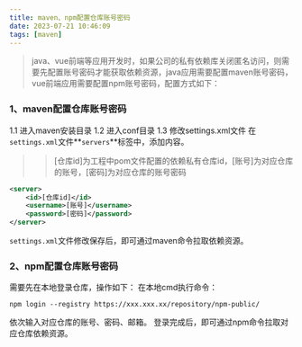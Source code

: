 ```yaml
---
title: maven、npm配置仓库账号密码
date: 2023-07-21 10:46:09
tags: [maven]
---
```

> java、vue前端等应用开发时，如果公司的私有依赖库关闭匿名访问，则需要先配置账号密码才能获取依赖资源，java应用需要配置maven账号密码，vue前端应用需要配置npm账号密码，配置方式如下：
<!-- more -->
### 1、maven配置仓库账号密码
1.1 进入maven安装目录
1.2 进入conf目录
1.3 修改settings.xml文件
在`settings.xml`文件**`servers`**标签中，添加内容。
>>[仓库id]为工程中pom文件配置的依赖私有仓库id，[账号]为对应仓库的账号，[密码]为对应仓库的账号密码
```xml
<server>
    <id>[仓库id]</id>
    <username>[账号]</username>
    <password>[密码]</password> 
</server> 
```
`settings.xml`文件修改保存后，即可通过maven命令拉取依赖资源。


### 2、npm配置仓库账号密码

需要先在本地登录仓库，操作如下：
在本地cmd执行命令：
```terminal
npm login --registry https://xxx.xxx.xx/repository/npm-public/
```
依次输入对应仓库的账号、密码、邮箱。
登录完成后，即可通过npm命令拉取对应仓库依赖资源。





